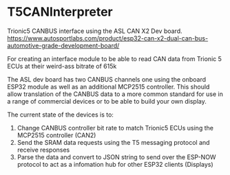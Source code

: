 # T5CANInterpreter
Trionic5 CANBUS interface using the ASL CAN X2 Dev board. 
https://www.autosportlabs.com/product/esp32-can-x2-dual-can-bus-automotive-grade-development-board/

For creating an interface module to be able to read CAN data from Trionic 5 ECUs at their weird-ass bitrate of 615k

The ASL dev board has two CANBUS channels one using the onboard ESP32 module as well as an additional MCP2515 controller. This should allow translation of the CANBUS data to a more common standard for use in a range of commercial devices or to be able to build your own display.

The current state of the devices is to:

1. Change CANBUS controller bit rate to match Trionic5 ECUs using the MCP2515 controller (CAN2)
2. Send the SRAM data requests using the T5 messaging protocol and receive responses
3. Parse the data and convert to JSON string to send over the ESP-NOW protocol to act as a infomation hub for other ESP32 clients (Displays)
